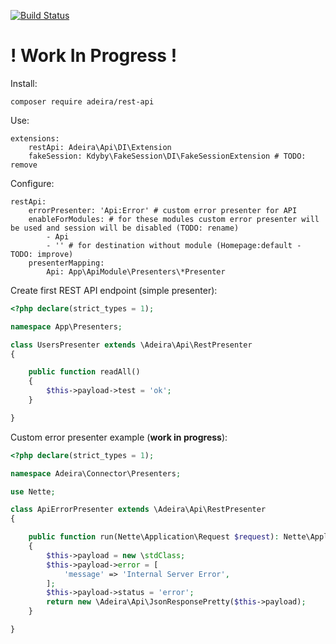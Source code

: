 [![Build Status](https://travis-ci.org/adeira/rest-api.svg?branch=master)](https://travis-ci.org/adeira/rest-api)

! Work In Progress !
====================

Install:
```
composer require adeira/rest-api
```

Use:
```
extensions:
	restApi: Adeira\Api\DI\Extension
	fakeSession: Kdyby\FakeSession\DI\FakeSessionExtension # TODO: remove
```

Configure:
```
restApi:
	errorPresenter: 'Api:Error' # custom error presenter for API
	enableForModules: # for these modules custom error presenter will be used and session will be disabled (TODO: rename)
		- Api
		- '' # for destination without module (Homepage:default - TODO: improve)
	presenterMapping:
		Api: App\ApiModule\Presenters\*Presenter
```

Create first REST API endpoint (simple presenter):
```php
<?php declare(strict_types = 1);

namespace App\Presenters;

class UsersPresenter extends \Adeira\Api\RestPresenter
{

	public function readAll()
	{
		$this->payload->test = 'ok';
	}

}
```

Custom error presenter example (**work in progress**):
```php
<?php declare(strict_types = 1);

namespace Adeira\Connector\Presenters;

use Nette;

class ApiErrorPresenter extends \Adeira\Api\RestPresenter
{

	public function run(Nette\Application\Request $request): Nette\Application\IResponse
	{
		$this->payload = new \stdClass;
		$this->payload->error = [
			'message' => 'Internal Server Error',
		];
		$this->payload->status = 'error';
		return new \Adeira\Api\JsonResponsePretty($this->payload);
	}

}

```
